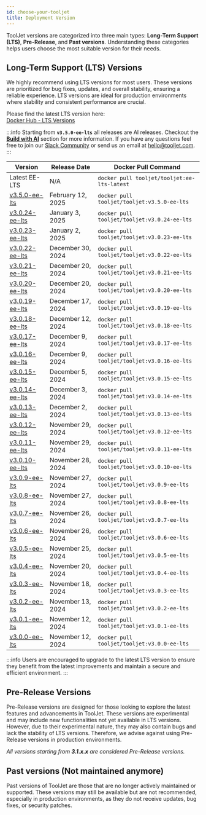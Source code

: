```yaml
---
id: choose-your-tooljet
title: Deployment Version
---
```


ToolJet versions are categorized into three main types: **Long-Term Support (LTS)**,  **Pre-Release**, and **Past versions**. Understanding these categories helps users choose the most suitable version for their needs.

## Long-Term Support (LTS) Versions

We highly recommend using LTS versions for most users. These versions are prioritized for bug fixes, updates, and overall stability, ensuring a reliable experience. LTS versions are ideal for production environments where stability and consistent performance are crucial.

Please find the latest LTS version here: <br/>
[Docker Hub - LTS Versions](https://hub.docker.com/r/tooljet/tooljet/tags?page_size=&ordering=&name=ee-lts) 

:::info
Starting from **`v3.5.0-ee-lts`** all releases are AI releases. Checkout the **[Build with AI](/docs/build-with-ai/overview)** section for more information. If you have any questions feel free to join our [Slack Community](/docs/slack) or send us an email at hello@tooljet.com.
:::

| Version | Release Date | Docker Pull Command |
|---------|--------------|----------------------|
| Latest EE-LTS | N/A | `docker pull tooljet/tooljet:ee-lts-latest` |
| [v3.5.0-ee-lts](https://hub.docker.com/layers/tooljet/tooljet/v3.5.0-ee-lts/images/sha256-9580d2377d17ce0c26fca0535eca51bce899015f26bfc81769d032b4b15a5da5) | February 12, 2025 | `docker pull tooljet/tooljet:v3.5.0-ee-lts` |
| [v3.0.24-ee-lts](https://hub.docker.com/layers/tooljet/tooljet/v3.0.24-ee-lts/images/sha256-33494c8ee72c440ce0ded925cdeb15507cd87f2b7c3fe172dd1cbee790e3b96f?context=explore) | January 3, 2025 | `docker pull tooljet/tooljet:v3.0.24-ee-lts` |
| [v3.0.23-ee-lts](https://hub.docker.com/layers/tooljet/tooljet/v3.0.23-ee-lts/images/sha256-1ca2bcb5dac66b1d3d089bd8300b7077c0dcd27bb2cfe6665bf388b680294467?context=explore) | January 2, 2025 | `docker pull tooljet/tooljet:v3.0.23-ee-lts` |
| [v3.0.22-ee-lts](https://hub.docker.com/layers/tooljet/tooljet/v3.0.22-ee-lts/images/sha256-fc2bca053802e06a09858b65c2a5f47f1cb0ece2d156ca9b0dd1c37c60d5d2b8?context=explore) | December 30, 2024 | `docker pull tooljet/tooljet:v3.0.22-ee-lts` |
| [v3.0.21-ee-lts](https://hub.docker.com/layers/tooljet/tooljet/v3.0.21-ee-lts/images/sha256-88de45e3e32df48c7451a9f6ae505f985ca7a32d2b59c3a4ba9f9da992e8cafe?context=explore) | December 20, 2024 | `docker pull tooljet/tooljet:v3.0.21-ee-lts` |
| [v3.0.20-ee-lts](https://hub.docker.com/layers/tooljet/tooljet/v3.0.20-ee-lts/images/sha256-898f75a8c6a879014b890a47fa8fd6d2be41ea7f77d549bc2616e0db84788fd2?context=explore) | December 20, 2024 | `docker pull tooljet/tooljet:v3.0.20-ee-lts` |
| [v3.0.19-ee-lts](https://hub.docker.com/layers/tooljet/tooljet/v3.0.19-ee-lts/images/sha256-eb873525f3fe3a5838fcf72d38d1b9d4ffcb661f59e9af4c466f0041de882a0e?context=explore) | December 17, 2024 | `docker pull tooljet/tooljet:v3.0.19-ee-lts` |
| [v3.0.18-ee-lts](https://hub.docker.com/layers/tooljet/tooljet/v3.0.18-ee-lts/images/sha256-89e309a8a3a40c967e3bddfbb82adff9332d6b72322cf5ad40f575c03bf7dab1?context=explore) | December 12, 2024 | `docker pull tooljet/tooljet:v3.0.18-ee-lts` |
| [v3.0.17-ee-lts](https://hub.docker.com/layers/tooljet/tooljet/v3.0.17-ee-lts/images/sha256-0777d52d83a93b3729f8a9b1e6e63a66e9e7bef913adad5eda655a9a009540e0?context=explore) | December 9, 2024 | `docker pull tooljet/tooljet:v3.0.17-ee-lts` |
| [v3.0.16-ee-lts](https://hub.docker.com/layers/tooljet/tooljet/v3.0.16-ee-lts/images/sha256-9602149f5538af46288f6a33c9c239c336444781ee308c8866d3dca3a747660f?context=explore) | December 9, 2024 | `docker pull tooljet/tooljet:v3.0.16-ee-lts` |
| [v3.0.15-ee-lts](https://hub.docker.com/layers/tooljet/tooljet/v3.0.15-ee-lts/images/sha256-1fc16533d34695715debb1f3394b18a18431342c1b0d82ff168c5e936cff5d2e?context=explore) | December 5, 2024 | `docker pull tooljet/tooljet:v3.0.15-ee-lts` |
| [v3.0.14-ee-lts](https://hub.docker.com/layers/tooljet/tooljet/v3.0.14-ee-lts/images/sha256-aa12b3de3d09e4c1122050ee2dd0550152d7d7777d4f75953f4e9d55d652aa2f?context=explore) | December 3, 2024 | `docker pull tooljet/tooljet:v3.0.14-ee-lts` |
| [v3.0.13-ee-lts](https://hub.docker.com/layers/tooljet/tooljet/v3.0.13-ee-lts/images/sha256-1e469017cb03245eb1ad457219ac60a293d0f9e1b365d0dabf77cf4272cabe58?context=explore) | December 2, 2024 | `docker pull tooljet/tooljet:v3.0.13-ee-lts` |
| [v3.0.12-ee-lts](https://hub.docker.com/layers/tooljet/tooljet/v3.0.12-ee-lts/images/sha256-7c0aec97e1d630c827d42b21fb9aee853730ea72026f4c89630b6f2f6ce4bca5?context=explore) | November 29, 2024 | `docker pull tooljet/tooljet:v3.0.12-ee-lts` |
| [v3.0.11-ee-lts](https://hub.docker.com/layers/tooljet/tooljet/v3.0.11-ee-lts/images/sha256-2c102a11d7f497804586368e2e1f350ee386551c7ab5063b298aa68c9c5853dd?context=explore) | November 29, 2024 | `docker pull tooljet/tooljet:v3.0.11-ee-lts` |
| [v3.0.10-ee-lts](https://hub.docker.com/layers/tooljet/tooljet/v3.0.10-ee-lts/images/sha256-4839e8f18427b47859287c76058a0964d029eeaf8f4c4825c7d77fdb371eb857?context=explore) | November 28, 2024 | `docker pull tooljet/tooljet:v3.0.10-ee-lts` |
| [v3.0.9-ee-lts](https://hub.docker.com/layers/tooljet/tooljet/v3.0.9-ee-lts/images/sha256-bec9665a3ef51acbf8e93c5ebc47227dc4fd6cb8084d4ad811a808a46edb743d?context=explore) | November 27, 2024 | `docker pull tooljet/tooljet:v3.0.9-ee-lts` |
| [v3.0.8-ee-lts](https://hub.docker.com/layers/tooljet/tooljet/v3.0.8-ee-lts/images/sha256-8b4658e7d5c8f795b55d4187cc6acddabb9463e33bb62624d0ce3710c887ef0c?context=explore) | November 27, 2024 | `docker pull tooljet/tooljet:v3.0.8-ee-lts` |
| [v3.0.7-ee-lts](https://hub.docker.com/layers/tooljet/tooljet/v3.0.7-ee-lts/images/sha256-4e5e2b52279a127a001c1c7e93893794799fe8cdb40b15203220d030d4c415ce?context=explore) | November 26, 2024 | `docker pull tooljet/tooljet:v3.0.7-ee-lts` |
| [v3.0.6-ee-lts](https://hub.docker.com/layers/tooljet/tooljet/v3.0.6-ee-lts/images/sha256-52632c7d70f6334c84d7e3945bf118a4a627eb0081f29420eb3af7788e53f989?context=explore) | November 26, 2024 | `docker pull tooljet/tooljet:v3.0.6-ee-lts` |
| [v3.0.5-ee-lts](https://hub.docker.com/layers/tooljet/tooljet/v3.0.5-ee-lts/images/sha256-daa03ea3ef9a6a94032476fae0f57f6828869863690346fa325a5937746fe5f6?context=explore) | November 25, 2024 | `docker pull tooljet/tooljet:v3.0.5-ee-lts` |
| [v3.0.4-ee-lts](https://hub.docker.com/layers/tooljet/tooljet/v3.0.4-ee-lts/images/sha256-7dc2041bdb98674f1058381fbbc93d167ba1a66238e642c6f0cb599987a87ec1?context=explore) | November 20, 2024 | `docker pull tooljet/tooljet:v3.0.4-ee-lts` |
| [v3.0.3-ee-lts](https://hub.docker.com/layers/tooljet/tooljet/v3.0.3-ee-lts/images/sha256-ba3596677cfb885a91197c1187191afb6eabd7dd8f7f6fdb20514ce716182f8f?context=explore) | November 18, 2024 | `docker pull tooljet/tooljet:v3.0.3-ee-lts` |
| [v3.0.2-ee-lts](https://hub.docker.com/layers/tooljet/tooljet/v3.0.2-ee-lts/images/sha256-6cb558e5e3337c7fc1b9ffc830ce7096f19253ff5f2fad177afdb46fb0b0ea9d?context=explore) | November 13, 2024 | `docker pull tooljet/tooljet:v3.0.2-ee-lts` |
| [v3.0.1-ee-lts](https://hub.docker.com/layers/tooljet/tooljet/v3.0.1-ee-lts/images/sha256-b4f2e0779f76db07606ddd8a688cb7e06824837be3f507026ff91bb235efcc1d?context=explore) | November 12, 2024 | `docker pull tooljet/tooljet:v3.0.1-ee-lts` |
| [v3.0.0-ee-lts](https://hub.docker.com/layers/tooljet/tooljet/v3.0.0-ee-lts/images/sha256-989f1370c502e97555dd7e669f896ef6ba2ad1d4f317c53335105bf937b5b189?context=explore) | November 12, 2024 | `docker pull tooljet/tooljet:v3.0.0-ee-lts` |

:::info
Users are encouraged to upgrade to the latest LTS version to ensure they benefit from the latest improvements and maintain a secure and efficient environment. 
:::

## Pre-Release Versions

Pre-Release versions are designed for those looking to explore the latest features and advancements in ToolJet. These versions are experimental and may include new functionalities not yet available in LTS versions. However, due to their experimental nature, they may also contain bugs and lack the stability of LTS versions. Therefore, we advise against using Pre-Release versions in production environments.

*All versions starting from **3.1.x.x** are considered Pre-Release versions.*

## Past versions (Not maintained anymore)

Past versions of ToolJet are those that are no longer actively maintained or supported. These versions may still be available but are not recommended, especially in production environments, as they do not receive updates, bug fixes, or security patches. 